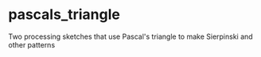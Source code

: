 # pascals_triangle
Two processing sketches that use Pascal's triangle to make Sierpinski and other patterns
